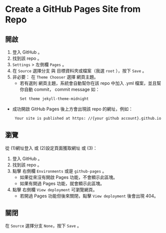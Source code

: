 # Create a GitHub Pages Site from Repo


## 開啟

1. 登入 GitHub 。
1. 找到該 repo 。
1. `Settings` > 左側欄 `Pages` 。
1. 在 `Source` 選擇分支 與 目標資料夾或檔案（我選 `root` ），按下 `Save` 。
1. 非必要： 在 `Theme Chooser` 選擇 網頁主題。
   * 若有選則 網頁主題，系統會自動幫你在該 repo 中加入 .yml 檔案，並且幫你自動 commit， commit message 如：
     ```txt
     Set theme jekyll-theme-midnight
     ```

* 成功開啟 GitHub Pages 後上方會出現該 repo 的網址，例如：

  ```txt
   Your site is published at https: //{your github account}.github.io/{your repo name}/
  ```


## 瀏覽

從 (1)網址登入 或 (2)設定頁面獲取網址 或 (3)：

1. 登入 GitHub 。
1. 找到該 repo 。
1. 點擊 右側欄 `Environments` 或是 `github-pages` 。
   * 如果從來沒有開啟 Pages 功能，不會顯示此區塊。
   * 如果有開過 Pages 功能，就會顯示此區塊。
1. 點擊 右側欄 `View deployment` 可瀏覽網頁。
   * 若開過 Pages 功能但後來關閉，點擊 `View deployment` 後會出現 404。


## 關閉

在 `Source` 選擇分支 `None`，按下 `Save` 。
